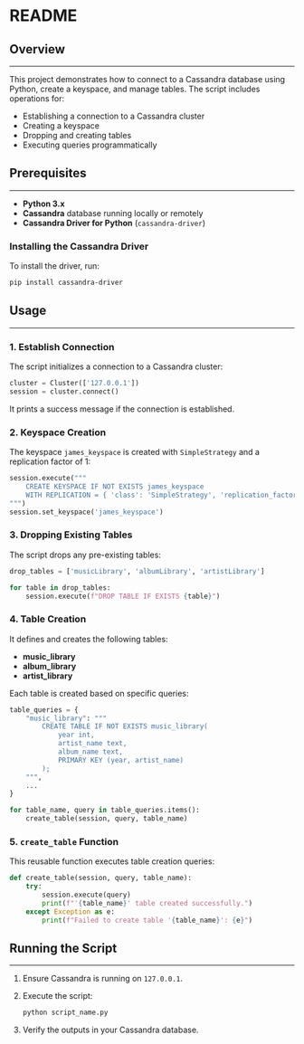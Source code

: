 README
======

## Overview
--------

This project demonstrates how to connect to a Cassandra database using Python, create a keyspace, and manage tables. The script includes operations for:

*   Establishing a connection to a Cassandra cluster
*   Creating a keyspace
*   Dropping and creating tables
*   Executing queries programmatically

## Prerequisites
-------------

*   **Python 3.x**
*   **Cassandra** database running locally or remotely
*   **Cassandra Driver for Python** (`cassandra-driver`)

### Installing the Cassandra Driver

To install the driver, run:

```bash
pip install cassandra-driver
```

## Usage
-----

### 1\. Establish Connection

The script initializes a connection to a Cassandra cluster:

```python
cluster = Cluster(['127.0.0.1'])
session = cluster.connect()
```

It prints a success message if the connection is established.

### 2\. Keyspace Creation

The keyspace `james_keyspace` is created with `SimpleStrategy` and a replication factor of 1:

```python
session.execute("""
    CREATE KEYSPACE IF NOT EXISTS james_keyspace
    WITH REPLICATION = { 'class': 'SimpleStrategy', 'replication_factor': 1 }
""")
session.set_keyspace('james_keyspace')
```

### 3\. Dropping Existing Tables

The script drops any pre-existing tables:

```python
drop_tables = ['musicLibrary', 'albumLibrary', 'artistLibrary']

for table in drop_tables:
    session.execute(f"DROP TABLE IF EXISTS {table}")
```

### 4\. Table Creation

It defines and creates the following tables:

*   **music\_library**
*   **album\_library**
*   **artist\_library**

Each table is created based on specific queries:

```python
table_queries = {
    "music_library": """
        CREATE TABLE IF NOT EXISTS music_library(
            year int,
            artist_name text, 
            album_name text, 
            PRIMARY KEY (year, artist_name)
        );
    """,
    ...
}

for table_name, query in table_queries.items():
    create_table(session, query, table_name)
```

### 5\. `create_table` Function

This reusable function executes table creation queries:

```python
def create_table(session, query, table_name):
    try:
        session.execute(query)
        print(f"'{table_name}' table created successfully.")
    except Exception as e:
        print(f"Failed to create table '{table_name}': {e}")
```

## Running the Script
------------------

1.  Ensure Cassandra is running on `127.0.0.1`.
2.  Execute the script:
    
    ```bash
    python script_name.py
    ```
    
3.  Verify the outputs in your Cassandra database.

